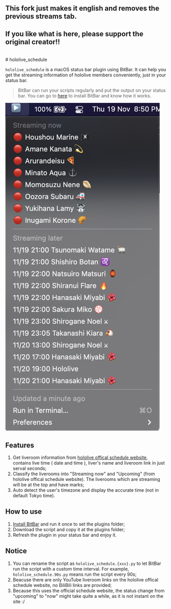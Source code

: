 ## This fork just makes it english and removes the previous streams tab.
## If you like what is here, please support the original creator!!
<br>
# hololive_schedule

`hololive_schedule` is a macOS status bar plugin using BitBar. It can help you get the streaming information of hololive members conveniently, just in your status bar.

> BitBar can run your scripts regularly and put the output on your status bar. You can go to [here](https://github.com/matryer/bitbar) to install BitBar and know how it works.

![screenshot.png](https://github.com/Joseos123/hololive_schedule/blob/master/images/Screenshot%202020-11-19%20at%208.50.08%20PM.png?raw=true)

## Features

1. Get liveroom information from [hololive offical schedule website](https://schedule.hololive.tv/), contains live time ( date and time ), liver's name and liveroom link in just serval seconds;
2. Classify the liverooms into "Streaming now" and "Upcoming" (from hololive offical schedule website). The liverooms which are streaming will be at the top and have marks;
3. Auto detect the user's timezone and display the accurate time (not in default Tokyo time).

## How to use

1. [Install BitBar](https://github.com/matryer/bitbar/releases/download/v1.9.2/BitBar-v1.9.2.zip) and run it once to set the plugins folder;
2. Download the script and copy it at the plugins folder;
3. Refresh the plugin in your status bar and enjoy it.

## Notice

1. You can rename the script as `hololive_schedule.{xxx}.py` to let BitBar run the script with a custom time interval. For example, `hololive_schedule.90s.py` means run the script every 90s;
2. Beacuse there are only YouTube liveroom links on the hololive offical schedule website, no BiliBili links are provided;
3. Because this uses the official schedule website, the status change from "upcoming" to "now" might take quite a while, as it is not instant on the site :/
